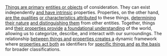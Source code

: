 
[Things are primary](1/1/2/.Primary%20Categories) [entities or objects](1/1/.Things%20and%20Properties) of consideration. They can exist independently [and have intrinsic](1/1/_Intrinsic-Extrinsic) properties. Properties, on the other hand, [are the qualities](2/2/1/1/.Virtue%20Qualities) [or characteristics attributed](1/1/_Intrinsic-Extrinsic) to these things, [determining their nature](1/1/3/3/2/2/1/.Classification) [and distinguishing them](3/1/1/1/1/2/2/3/_Homogeneous-Heterogeneous) from other entities. Together, things and [their properties provide](1/1/.Things%20and%20Properties) [a foundational understanding](2/1/1/3/2/1/1/.Foundations) of the world, allowing us to categorize, describe, and interact with our surroundings. The relationship [between things and](1/2/3/.Space-Time) [properties creates a](1/1/.Things%20and%20Properties) dynamic framework where [properties act both](1/1/.Things%20and%20Properties) as identifiers for [specific things and](1/2/1/1/3/3/1/_General-Specific) [as the basis](1/3/1/2/3/1/2/.Bases) for broader classifications.

